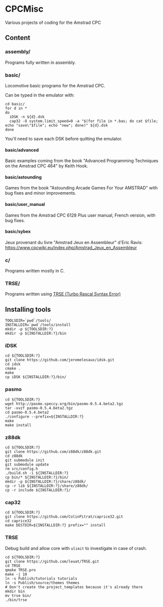 # CPCMisc

Various projects of coding for the Amstrad CPC

## Content

### assembly/

Programs fully written in assembly.

### basic/

Locomotive basic programs for the Amstrad CPC.

Can be typed in the emulator with:

```
cd basic/
for d in *
do
  iDSK -n ${d}.dsk
  cap32 -O system.limit_speed=0 -a "$(for file in *.bas; do cat $file; echo "save\"$file"; echo "new"; done)" ${d}.dsk
done
```

You'll need to save each DSK before quitting the emulator.

#### basic/advanced

Basic examples coming from the book "Advanced Programming Techniques on the
Amstrad CPC 464" by Keith Hook.

#### basic/astounding

Games from the book "Astounding Arcade Games For Your AMSTRAD" with bug fixes
and minor improvements.

#### basic/user_manual

Games from the Amstrad CPC 6128 Plus user manual, French version, with bug fixes.

#### basic/sybex

Jeux provenant du livre "Amstrad Jeux en Assembleur" d'Eric Ravis:
https://www.cpcwiki.eu/index.php/Amstrad_Jeux_en_Assembleur

### c/

Programs written mostly in C.

### TRSE/

Programs written using [TRSE (Turbo Rascal Syntax Error)](https://lemonspawn.com/turbo-rascal-syntax-error-expected-but-begin/)

## Installing tools

```
TOOLSDIR=`pwd`/tools/
INSTALLDIR=`pwd`/tools/install
mkdir -p ${TOOLSDIR:?}
mkdir -p ${INSTALLDIR:?}/bin
```

### iDSK

```
cd ${TOOLSDIR:?}
git clone https://github.com/jeromelesaux/idsk.git
cd idsk
cmake .
make
cp iDSK ${INSTALLDIR:?}/bin/
```

### pasmo

```
cd ${TOOLSDIR:?}
wget http://pasmo.speccy.org/bin/pasmo-0.5.4.beta2.tgz
tar -xvzf pasmo-0.5.4.beta2.tgz
cd pasmo-0.5.4.beta2
./configure --prefix=${INSTALLDIR:?}
make
make install
```

### z88dk

```
cd ${TOOLSDIR:?}
git clone https://github.com/z88dk/z88dk.git
cd z88dk
git submodule init
git submodule update
rm src/config.h
./build.sh -i ${INSTALLDIR:?}
cp bin/* ${INSTALLDIR:?}/bin/
mkdir -p ${INSTALLDIR:?}/share/z88dk/
cp -r lib ${INSTALLDIR:?}/share/z88dk/
cp -r include ${INSTALLDIR:?}/
```

### cap32

```
cd ${TOOLSDIR:?}
git clone https://github.com/ColinPitrat/caprice32.git
cd caprice32
make DESTDIR=${INSTALLDIR:?} prefix="" install
```

### TRSE

Debug build and allow core with `ulimit` to investigate in case of crash.

```
cd ${TOOLSDIR:?}
git clone https://github.com/leuat/TRSE.git
cd TRSE
qmake TRSE.pro
make -j 10
ln -s Publish/tutorials tutorials
ln -s Publish/source/themes themes
# Don't create the project_templates because it's already there
mkdir bin
mv trse bin/
./bin/trse
```
